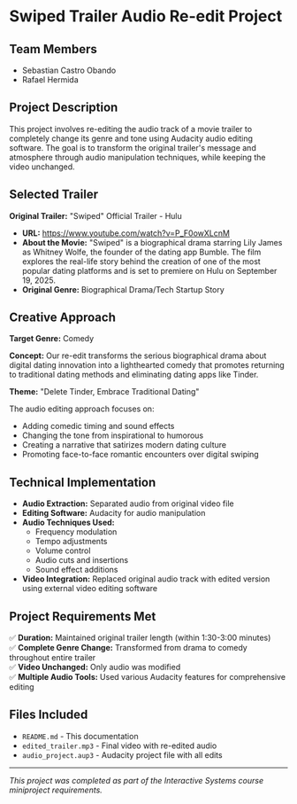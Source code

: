 # Swiped Trailer Audio Re-edit Project

## Team Members
- Sebastian Castro Obando
- Rafael Hermida

## Project Description

This project involves re-editing the audio track of a movie trailer to completely change its genre and tone using Audacity audio editing software. The goal is to transform the original trailer's message and atmosphere through audio manipulation techniques, while keeping the video unchanged.

## Selected Trailer

**Original Trailer:** "Swiped" Official Trailer - Hulu
- **URL:** https://www.youtube.com/watch?v=P_F0owXLcnM
- **About the Movie:** "Swiped" is a biographical drama starring Lily James as Whitney Wolfe, the founder of the dating app Bumble. The film explores the real-life story behind the creation of one of the most popular dating platforms and is set to premiere on Hulu on September 19, 2025.
- **Original Genre:** Biographical Drama/Tech Startup Story

## Creative Approach

**Target Genre:** Comedy

**Concept:** Our re-edit transforms the serious biographical drama about digital dating innovation into a lighthearted comedy that promotes returning to traditional dating methods and eliminating dating apps like Tinder.

**Theme:** "Delete Tinder, Embrace Traditional Dating"

The audio editing approach focuses on:
- Adding comedic timing and sound effects
- Changing the tone from inspirational to humorous
- Creating a narrative that satirizes modern dating culture
- Promoting face-to-face romantic encounters over digital swiping

## Technical Implementation

- **Audio Extraction:** Separated audio from original video file
- **Editing Software:** Audacity for audio manipulation
- **Audio Techniques Used:**
  - Frequency modulation
  - Tempo adjustments
  - Volume control
  - Audio cuts and insertions
  - Sound effect additions
- **Video Integration:** Replaced original audio track with edited version using external video editing software

## Project Requirements Met

✅ **Duration:** Maintained original trailer length (within 1:30-3:00 minutes)  
✅ **Complete Genre Change:** Transformed from drama to comedy throughout entire trailer  
✅ **Video Unchanged:** Only audio was modified  
✅ **Multiple Audio Tools:** Used various Audacity features for comprehensive editing  

## Files Included

- `README.md` - This documentation
- `edited_trailer.mp3` - Final video with re-edited audio
- `audio_project.aup3` - Audacity project file with all edits

---

*This project was completed as part of the Interactive Systems course miniproject requirements.*
